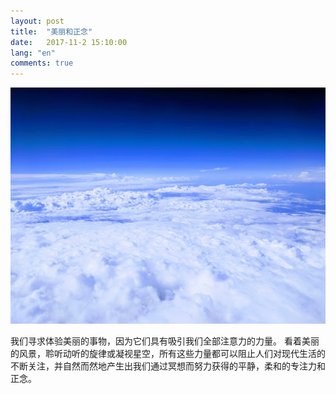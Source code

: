 ```yaml
---
layout: post
title:  "美丽和正念"
date:   2017-11-2 15:10:00
lang: "en"
comments: true
---
```


<img class="swasthya" src="/img/beauty/1.jpg">

我们寻求体验美丽的事物，因为它们具有吸引我们全部注意力的力量。 看着美丽的风景，聆听动听的旋律或凝视星空，所有这些力量都可以阻止人们对现代生活的不断关注，并自然而然地产生出我们通过冥想而努力获得的平静，柔和的专注力和正念。
